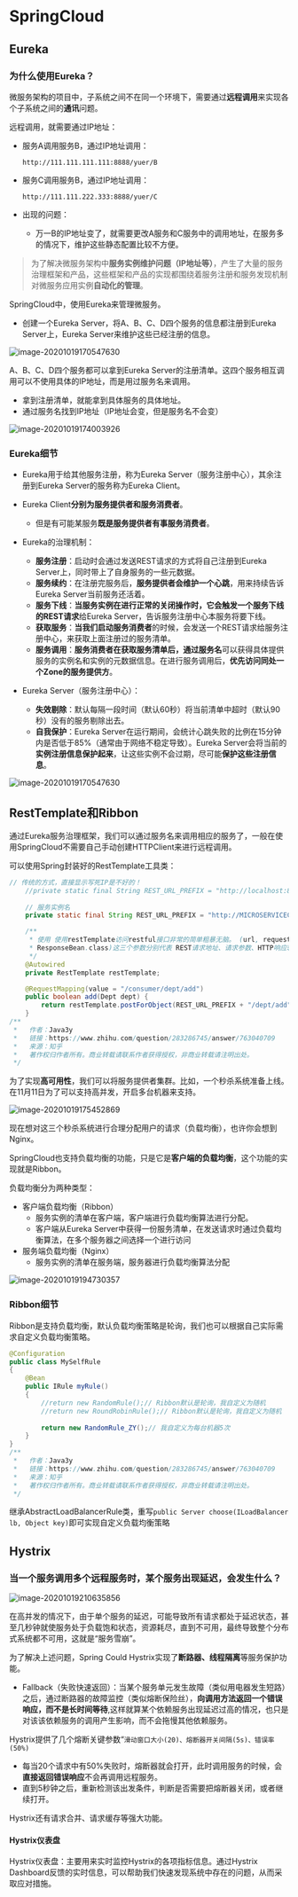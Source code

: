 # SpringCloud

## Eureka

### 为什么使用Eureka？

微服务架构的项目中，子系统之间不在同一个环境下，需要通过**远程调用**来实现各个子系统之间的**通讯**问题。

远程调用，就需要通过IP地址：

- 服务A调用服务B，通过IP地址调用：

  `http://111.111.111.111:8888/yuer/B`

- 服务C调用服务B，通过IP地址调用：

  `http://111.111.222.333:8888/yuer/C`

- 出现的问题：

  - 万一B的IP地址变了，就需要更改A服务和C服务中的调用地址，在服务多的情况下，维护这些静态配置比较不方便。

> 为了解决微服务架构中**服务实例维护问题（IP地址等）**，产生了大量的服务治理框架和产品，这些框架和产品的实现都围绕着服务注册和服务发现机制对微服务应用实例**自动化的管理**。

SpringCloud中，使用Eureka来管理微服务。

- 创建一个Eureka Server，将A、B、C、D四个服务的信息都注册到Eureka Server上，Eureka Server来维护这些已经注册的信息。

![image-20201019170547630](https://gitee.com/yuer-pic/picgo/raw/master/pictures/20201019210043.png)

A、B、C、D四个服务都可以拿到Eureka Server的注册清单。这四个服务相互调用可以不使用具体的IP地址，而是用过服务名来调用。

- 拿到注册清单，就能拿到具体服务的具体地址。
- 通过服务名找到IP地址（IP地址会变，但是服务名不会变）

![image-20201019174003926](https://gitee.com/yuer-pic/picgo/raw/master/pictures/20201019210054.png)

### Eureka细节

- Eureka用于给其他服务注册，称为Eureka Server（服务注册中心），其余注册到Eureka Server的服务称为Eureka Client。
- Eureka Client**分别为服务提供者和服务消费者**。
  - 但是有可能某服务**既是服务提供者有事服务消费者**。

- Eureka的治理机制：
  - **服务注册**：启动时会通过发送REST请求的方式将自己注册到Eureka Server上，同时带上了自身服务的一些元数据。
  - **服务续约**：在注册完服务后，**服务提供者会维护一个心跳**，用来持续告诉Eureka Server当前服务还活着。
  - **服务下线**：**当服务实例在进行正常的关闭操作时，它会触发一个服务下线的REST请求**给Eureka Server，告诉服务注册中心本服务将要下线。
  - **获取服务**：**当我们启动服务消费者**的时候，会发送一个REST请求给服务注册中心，来获取上面注册过的服务清单。
  - **服务调用**：**服务消费者在获取服务清单后，通过服务名**可以获得具体提供服务的实例名和实例的元数据信息。在进行服务调用后，**优先访问同处一个Zone的服务提供方**。
- Eureka Server（服务注册中心）：
  - **失效剔除**：默认每隔一段时间（默认60秒）将当前清单中超时（默认90秒）没有的服务剔除出去。
  - **自我保护**：Eureka Server在运行期间，会统计心跳失败的比例在15分钟内是否低于85%（通常由于网络不稳定导致）。Eureka Server会将当前的**实例注册信息保护起来**，让这些实例不会过期，尽可能**保护这些注册信息**。

![image-20201019170547630](https://gitee.com/yuer-pic/picgo/raw/master/pictures/20201019210058.png)

## RestTemplate和Ribbon

通过Eureka服务治理框架，我们可以通过服务名来调用相应的服务了，一般在使用SpringCloud不需要自己手动创建HTTPClient来进行远程调用。

可以使用Spring封装好的RestTemplate工具类：

```java
// 传统的方式，直接显示写死IP是不好的！
    //private static final String REST_URL_PREFIX = "http://localhost:8001";
	
	// 服务实例名
    private static final String REST_URL_PREFIX = "http://MICROSERVICECLOUD-DEPT";

    /**
     * 使用 使用restTemplate访问restful接口非常的简单粗暴无脑。 (url, requestMap,
     * ResponseBean.class)这三个参数分别代表 REST请求地址、请求参数、HTTP响应转换被转换成的对象类型。
     */
    @Autowired
    private RestTemplate restTemplate;

    @RequestMapping(value = "/consumer/dept/add")
    public boolean add(Dept dept) {
        return restTemplate.postForObject(REST_URL_PREFIX + "/dept/add", dept, Boolean.class);
    }
/**
 *   作者：Java3y
 *   链接：https://www.zhihu.com/question/283286745/answer/763040709
 *   来源：知乎
 *   著作权归作者所有。商业转载请联系作者获得授权，非商业转载请注明出处。
 */
```

为了实现**高可用性**，我们可以将服务提供者集群。比如，一个秒杀系统准备上线。在11月11日为了可以支持高并发，开启多台机器来支持。

![image-20201019175452869](https://gitee.com/yuer-pic/picgo/raw/master/pictures/20201019210103.png)

现在想对这三个秒杀系统进行合理分配用户的请求（负载均衡），也许你会想到Nginx。

SpringCloud也支持负载均衡的功能，只是它是**客户端的负载均衡**，这个功能的实现就是Ribbon。

负载均衡分为两种类型：

- 客户端负载均衡（Ribbon）
  - 服务实例的清单在客户端，客户端进行负载均衡算法进行分配。
  - 客户端从Eureka Server中获得一份服务清单，在发送请求时通过负载均衡算法，在多个服务器之间选择一个进行访问
- 服务端负载均衡（Nginx）
  - 服务实例的清单在服务端，服务器进行负载均衡算法分配

![image-20201019194730357](https://gitee.com/yuer-pic/picgo/raw/master/pictures/20201019210109.png)

### Ribbon细节

Ribbon是支持负载均衡，默认负载均衡策略是轮询，我们也可以根据自己实际需求自定义负载均衡策略。

```java
@Configuration
public class MySelfRule
{
	@Bean
	public IRule myRule()
	{
		//return new RandomRule();// Ribbon默认是轮询，我自定义为随机
		//return new RoundRobinRule();// Ribbon默认是轮询，我自定义为随机
		
		return new RandomRule_ZY();// 我自定义为每台机器5次
	}
}
/**
 *   作者：Java3y
 *   链接：https://www.zhihu.com/question/283286745/answer/763040709
 *   来源：知乎
 *   著作权归作者所有。商业转载请联系作者获得授权，非商业转载请注明出处。
 */
```

继承AbstractLoadBalancerRule类，重写`public Server choose(ILoadBalancer lb, Object key)`即可实现自定义负载均衡策略

## Hystrix

### 当一个服务调用多个远程服务时，某个服务出现延迟，会发生什么？

![image-20201019210635856](https://gitee.com/yuer-pic/picgo/raw/master/pictures/20201019210635.png)

在高并发的情况下，由于单个服务的延迟，可能导致所有请求都处于延迟状态，甚至几秒钟就使服务处于负载饱和状态，资源耗尽，直到不可用，最终导致整个分布式系统都不可用，这就是“服务雪崩”。

为了解决上述问题，Spring Could Hystrix实现了**断路器、线程隔离**等服务保护功能。

- Fallback（失败快速返回）：当某个服务单元发生故障（类似用电器发生短路）之后，通过断路器的故障监控（类似熔断保险丝），**向调用方法返回一个错误响应，而不是长时间等待**,这样就算某个依赖服务出现延迟过高的情况，也只是对该该依赖服务的调用产生影响，而不会拖慢其他依赖服务。

Hystrix提供了几个熔断关键参数“`滑动窗口大小(20)、熔断器开关间隔(5s)、错误率(50%)`

- 每当20个请求中有50%失败时，熔断器就会打开，此时调用服务的时候，会**直接返回错误响应**不会再调用远程服务。
- 直到5秒钟之后，重新检测该出发条件，判断是否需要把熔断器关闭，或者继续打开。

Hystrix还有请求合并、请求缓存等强大功能。

#### Hystrix仪表盘

Hystrix仪表盘：主要用来实时监控Hystrix的各项指标信息。通过Hystrix Dashboard反馈的实时信息，可以帮助我们快速发现系统中存在的问题，从而采取应对措施。